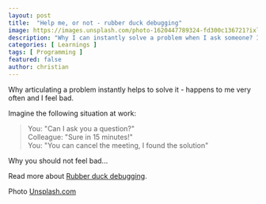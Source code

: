 ```yaml
---
layout: post
title:  "Help me, or not - rubber duck debugging"
image: https://images.unsplash.com/photo-1620447789324-fd300c136721?ixlib=rb-4.0.3&ixid=MnwxMjA3fDB8MHxwaG90by1wYWdlfHx8fGVufDB8fHx8&auto=format&fit=crop&w=1740&q=80
description: "Why I can instantly solve a problem when I ask someone? I should not feel bad..."
categories: [ Learnings ]
tags: [ Programming ]
featured: false
author: christian
---
```

 
Why articulating a problem instantly helps to solve it - happens to me very often and I feel bad. 

Imagine the following situation at work: 

> You: "Can I ask you a question?"  
> Colleague: "Sure in 15 minutes!"  
> You: "You can cancel the meeting, I found the solution"  

Why you should not feel bad... 

Read more about [Rubber duck debugging](https://en.wikipedia.org/wiki/Rubber_duck_debugging).

Photo [Unsplash.com](https://unsplash.com/photos/_WjhfEzRDak)